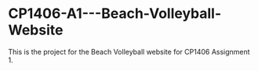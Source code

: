 # CP1406-A1---Beach-Volleyball-Website
This is the project for the Beach Volleyball website for CP1406 Assignment 1.
